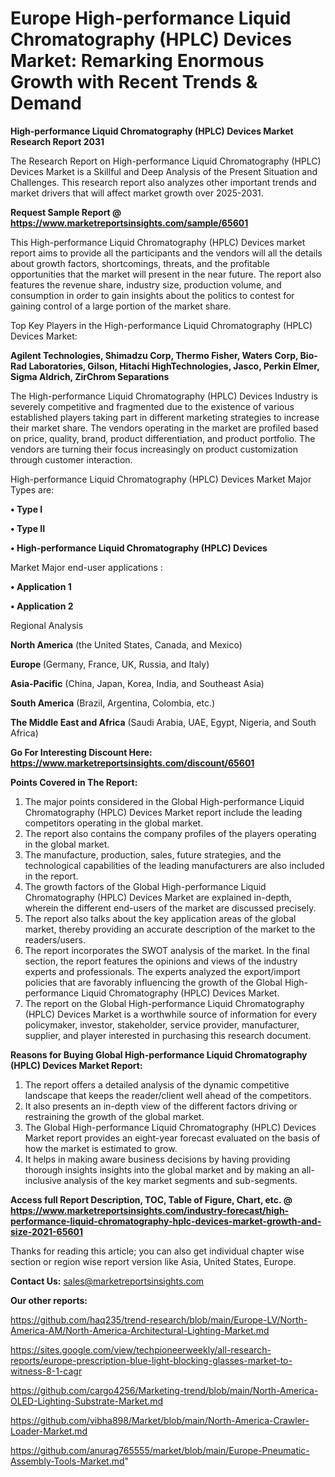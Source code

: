 # Europe High-performance Liquid Chromatography (HPLC) Devices Market: Remarking Enormous Growth with Recent Trends & Demand

<strong>High-performance Liquid Chromatography (HPLC) Devices Market Research Report 2031</strong>

The Research Report on High-performance Liquid Chromatography (HPLC) Devices Market is a Skillful and Deep Analysis of the Present Situation and Challenges. This research report also analyzes other important trends and market drivers that will affect market growth over 2025-2031.

<strong>Request Sample Report @ <a href=https://www.marketreportsinsights.com/sample/65601>https://www.marketreportsinsights.com/sample/65601</a></strong>

This High-performance Liquid Chromatography (HPLC) Devices market report aims to provide all the participants and the vendors will all the details about growth factors, shortcomings, threats, and the profitable opportunities that the market will present in the near future. The report also features the revenue share, industry size, production volume, and consumption in order to gain insights about the politics to contest for gaining control of a large portion of the market share.

Top Key Players in the High-performance Liquid Chromatography (HPLC) Devices Market:

<strong>Agilent Technologies, Shimadzu Corp, Thermo Fisher, Waters Corp, Bio-Rad Laboratories, Gilson, Hitachi HighTechnologies, Jasco, Perkin Elmer, Sigma Aldrich, ZirChrom Separations</strong>

The High-performance Liquid Chromatography (HPLC) Devices Industry is severely competitive and fragmented due to the existence of various established players taking part in different marketing strategies to increase their market share. The vendors operating in the market are profiled based on price, quality, brand, product differentiation, and product portfolio. The vendors are turning their focus increasingly on product customization through customer interaction.

High-performance Liquid Chromatography (HPLC) Devices Market Major Types are:

<strong>• Type I

• Type II

• High-performance Liquid Chromatography (HPLC) Devices</strong>

Market Major end-user applications :

<strong>• Application 1

• Application 2</strong>

Regional Analysis

</u><strong><b>North America</b></strong> (the United States, Canada, and Mexico)

<strong><b>Europe </b></strong>(Germany, France, UK, Russia, and Italy)

<strong><b>Asia-Pacific</b></strong> (China, Japan, Korea, India, and Southeast Asia)

<strong><b>South America</b></strong> (Brazil, Argentina, Colombia, etc.)

<strong><b>The Middle East and Africa</b></strong> (Saudi Arabia, UAE, Egypt, Nigeria, and South Africa)

<strong>Go For Interesting Discount Here: <a href=https://www.marketreportsinsights.com/discount/65601>https://www.marketreportsinsights.com/discount/65601</a></strong>

<strong>Points Covered in The Report:</strong>
<ol>
  <li>The major points considered in the Global High-performance Liquid Chromatography (HPLC) Devices Market report include the leading competitors operating in the global market.</li>
  <li>The report also contains the company profiles of the players operating in the global market.</li>
  <li>The manufacture, production, sales, future strategies, and the technological capabilities of the leading manufacturers are also included in the report.</li>
  <li>The growth factors of the Global High-performance Liquid Chromatography (HPLC) Devices Market are explained in-depth, wherein the different end-users of the market are discussed precisely.</li>
  <li>The report also talks about the key application areas of the global market, thereby providing an accurate description of the market to the readers/users.</li>
  <li>The report incorporates the SWOT analysis of the market. In the final section, the report features the opinions and views of the industry experts and professionals. The experts analyzed the export/import policies that are favorably influencing the growth of the Global High-performance Liquid Chromatography (HPLC) Devices Market.</li>
  <li>The report on the Global High-performance Liquid Chromatography (HPLC) Devices Market is a worthwhile source of information for every policymaker, investor, stakeholder, service provider, manufacturer, supplier, and player interested in purchasing this research document.</li>
</ol>
<strong>Reasons for Buying Global High-performance Liquid Chromatography (HPLC) Devices Market Report:</strong>

<ol>
  <li>The report offers a detailed analysis of the dynamic competitive landscape that keeps the reader/client well ahead of the competitors.</li>
  <li>It also presents an in-depth view of the different factors driving or restraining the growth of the global market.</li>
  <li>The Global High-performance Liquid Chromatography (HPLC) Devices Market report provides an eight-year forecast evaluated on the basis of how the market is estimated to grow.</li>
  <li>It helps in making aware business decisions by having providing thorough insights insights into the global market and by making an all-inclusive analysis of the key market segments and sub-segments.</li>
</ol>
<strong>Access full Report Description, TOC, Table of Figure, Chart, etc. @ <a href=https://www.marketreportsinsights.com/industry-forecast/high-performance-liquid-chromatography-hplc-devices-market-growth-and-size-2021-65601>https://www.marketreportsinsights.com/industry-forecast/high-performance-liquid-chromatography-hplc-devices-market-growth-and-size-2021-65601</a></strong>


Thanks for reading this article; you can also get individual chapter wise section or region wise report version like Asia, United States, Europe.

<strong>Contact Us:</strong>
sales@marketreportsinsights.com

<strong>Our other reports:</strong>

<a href=https://github.com/haq235/trend-research/blob/main/Europe-LV/North-America-AM/North-America-Architectural-Lighting-Market.md>https://github.com/haq235/trend-research/blob/main/Europe-LV/North-America-AM/North-America-Architectural-Lighting-Market.md</a>

<a href=https://sites.google.com/view/techpioneerweekly/all-research-reports/europe-prescription-blue-light-blocking-glasses-market-to-witness-8-1-cagr>https://sites.google.com/view/techpioneerweekly/all-research-reports/europe-prescription-blue-light-blocking-glasses-market-to-witness-8-1-cagr</a>

<a href=https://github.com/cargo4256/Marketing-trend/blob/main/North-America-OLED-Lighting-Substrate-Market.md>https://github.com/cargo4256/Marketing-trend/blob/main/North-America-OLED-Lighting-Substrate-Market.md</a>

<a href=https://github.com/vibha898/Market/blob/main/North-America-Crawler-Loader-Market.md>https://github.com/vibha898/Market/blob/main/North-America-Crawler-Loader-Market.md</a>

<a href=https://github.com/anurag765555/market/blob/main/Europe-Pneumatic-Assembly-Tools-Market.md>https://github.com/anurag765555/market/blob/main/Europe-Pneumatic-Assembly-Tools-Market.md</a>"
